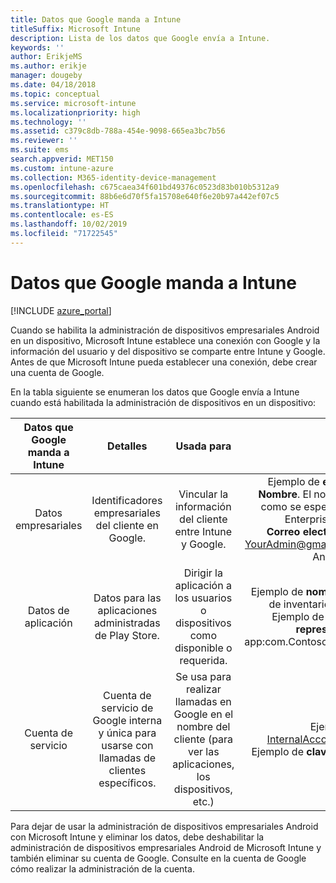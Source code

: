 ```yaml
---
title: Datos que Google manda a Intune
titleSuffix: Microsoft Intune
description: Lista de los datos que Google envía a Intune.
keywords: ''
author: ErikjeMS
ms.author: erikje
manager: dougeby
ms.date: 04/18/2018
ms.topic: conceptual
ms.service: microsoft-intune
ms.localizationpriority: high
ms.technology: ''
ms.assetid: c379c8db-788a-454e-9098-665ea3bc7b56
ms.reviewer: ''
ms.suite: ems
search.appverid: MET150
ms.custom: intune-azure
ms.collection: M365-identity-device-management
ms.openlocfilehash: c675caea34f601bd49376c0523d83b010b5312a9
ms.sourcegitcommit: 88b6e6d70f5fa15708e640f6e20b97a442ef07c5
ms.translationtype: HT
ms.contentlocale: es-ES
ms.lasthandoff: 10/02/2019
ms.locfileid: "71722545"
---
```

# <a name="data-google-sends-to-intune"></a>Datos que Google manda a Intune

[!INCLUDE [azure_portal](../includes/azure_portal.md)]

Cuando se habilita la administración de dispositivos empresariales Android en un dispositivo, Microsoft Intune establece una conexión con Google y la información del usuario y del dispositivo se comparte entre Intune y Google. Antes de que Microsoft Intune pueda establecer una conexión, debe crear una cuenta de Google.

En la tabla siguiente se enumeran los datos que Google envía a Intune cuando está habilitada la administración de dispositivos en un dispositivo:


| Datos que Google manda a Intune | Detalles | Usada para | Ejemplo |
|:---:|:---:|:---:|:---:|
| Datos empresariales | Identificadores empresariales del cliente en Google. | Vincular la información del cliente entre Intune y Google. | Ejemplo de **enterpriseId**: LC04eik8a6.<br>**Nombre**. El nombre de administrador, tal y como se especificó al configurar Android Enterprise. Ejemplo: Joe Smith.<br>**Correo electrónico del administrador**. YourAdmin@gmail.com que se usó al configurar Android Enterprise. |
| Datos de aplicación | Datos para las aplicaciones administradas de Play Store. | Dirigir la aplicación a los usuarios o dispositivos como disponible o requerida. | Ejemplo de **nombre de aplicación**: aplicación de inventario de almacén de Contoso.<br>Ejemplo de **identificador único para representar la aplicación**: app:com.Contoso.Warehouse.InventoryTracking |
| Cuenta de servicio | Cuenta de servicio de Google interna y única para usarse con llamadas de clientes específicos. | Se usa para realizar llamadas en Google en el nombre del cliente (para ver las aplicaciones, los dispositivos, etc.) | Ejemplo de **nombre**: InternalAccount@InternalService.com.<br>Ejemplo de **claves**: ServiceAccountPassword |


Para dejar de usar la administración de dispositivos empresariales Android con Microsoft Intune y eliminar los datos, debe deshabilitar la administración de dispositivos empresariales Android de Microsoft Intune y también eliminar su cuenta de Google. Consulte en la cuenta de Google cómo realizar la administración de la cuenta.


